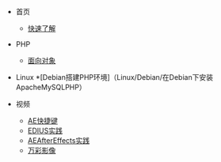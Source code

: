 * 首页
  * [快速了解](/)

* PHP
   * [面向对象](PHP/PHP面向对象)

* Linux
   *[Debian搭建PHP环境]（Linux/Debian/在Debian下安装 ApacheMySQLPHP）

* 视频
  * [AE快捷键](Video/AE快捷键)
  * [EDIUS实践](Video/EDIUS实践)
  * [AEAfterEffects实践](Video/AEAfterEffects实践)
  * [万彩影像](Video/万彩影像大师送特别版会员)

